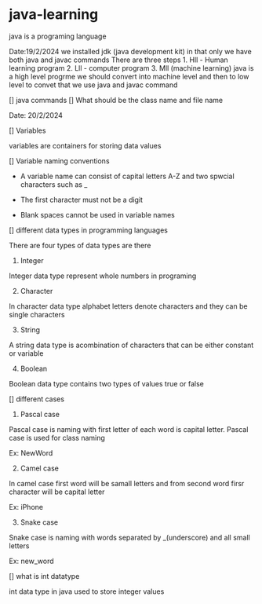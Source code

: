 # java-learning
java is a programing language

Date:19/2/2024
we installed jdk (java development kit)
in that only we have both java and javac commands 
There are three steps 1. Hll - Human learning program
                      2. Lll - computer program
                      3. Mll (machine learning)
java is a high level progrme 
we should convert into machine level
and then to low level 
to convet that we use java and javac command

[] java commands
[] What should be the class name and file name


Date: 20/2/2024


[] Variables

variables are containers for storing data values 

[] Variable naming conventions

* A variable name can consist of capital letters A-Z and two spwcial characters such as _

* The first character must not be a digit 

* Blank spaces cannot be used in variable names


[] different data types in programming languages

There are four types of data types are there 

1. Integer

Integer data type represent whole numbers in programing 

2. Character

In character data type alphabet letters denote characters and they can be single characters 

3. String

A string data type is acombination of characters that can be either constant or variable

4. Boolean 

Boolean data type contains two types of values true or false 


[] different cases

1. Pascal case 

Pascal case is naming with first letter of each word is capital letter. Pascal case is used for class naming 

Ex: NewWord 

2. Camel case

In camel case first word will be samall letters and from second word firsr character will be capital letter

Ex: iPhone 

3. Snake case

Snake case is naming with words separated by _(underscore) and all small letters 

Ex: new_word


[] what is int datatype

int data type in java used to store integer values

